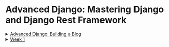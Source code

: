 # Advanced Django: Mastering Django and Django Rest Framework
<details>
    <summary>
        <a href="https://gist.github.com/pramdevgan/ae93db313e8ee8c942fe2135dbe0f27b">Advanced Django: Building a Blog
        </a>
        <details>
            <summary>
                <a href="https://gist.github.com/pramdevgan/4af9ca24720d3559485c1e9f72c8fe84">Week 1</a>
            </summary>
        </details>
    </summary>
</details>